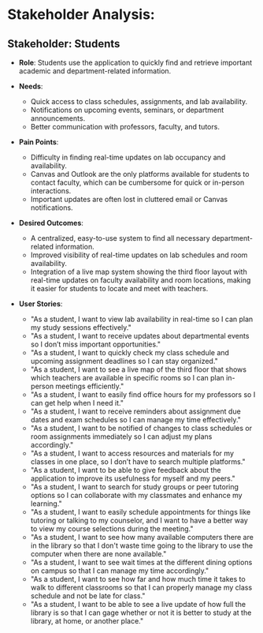 # Stakeholder Analysis:
## Stakeholder: **Students**
- **Role**: Students use the application to quickly find and retrieve important academic and department-related information.
  
- **Needs**:
  - Quick access to class schedules, assignments, and lab availability.
  - Notifications on upcoming events, seminars, or department announcements.	
  - Better communication with professors, faculty, and tutors.
  
- **Pain Points**:
  - Difficulty in finding real-time updates on lab occupancy and availability.
  - Canvas and Outlook are the only platforms available for students to contact faculty, which can be cumbersome for quick or in-person interactions.
  - Important updates are often lost in cluttered email or Canvas notifications.
  
- **Desired Outcomes**:
  - A centralized, easy-to-use system to find all necessary department-related information.
  - Improved visibility of real-time updates on lab schedules and room availability.
  - Integration of a live map system showing the third floor layout with real-time updates on faculty availability and room locations, making it easier for students to locate and meet with teachers.
  
- **User Stories**:
  - "As a student, I want to view lab availability in real-time so I can plan my study sessions effectively."
  - "As a student, I want to receive updates about departmental events so I don’t miss important opportunities."
  - "As a student, I want to quickly check my class schedule and upcoming assignment deadlines so I can stay organized."
  - "As a student, I want to see a live map of the third floor that shows which teachers are available in specific rooms so I can plan in-person meetings efficiently."
  - "As a student, I want to easily find office hours for my professors so I can get help when I need it."
  - "As a student, I want to receive reminders about assignment due dates and exam schedules so I can manage my time effectively."
  - "As a student, I want to be notified of changes to class schedules or room assignments immediately so I can adjust my plans accordingly."
  - "As a student, I want to access resources and materials for my classes in one place, so I don’t have to search multiple platforms."
  - "As a student, I want to be able to give feedback about the application to improve its usefulness for myself and my peers."
  - "As a student, I want to search for study groups or peer tutoring options so I can collaborate with my classmates and enhance my learning."
  - "As a student, I want to easily schedule appointments for things like tutoring or talking to my counselor, and I want to have a better way to view my course selections during the meeting."
  - "As a student, I want to see how many available computers there are in the library so that I don't waste time going to the library to use the computer when there are none available."
  - "As a student, I want to see wait times at the different dining options on campus so that I can manage my time accordingly."
  - "As a student, I want to see how far and how much time it takes to walk to different classrooms so that I can properly manage my class schedule and not be late for class."
  - "As a student, I want to be able to see a live update of how full the library is so that I can gage whether or not it is better to study at the library, at home, or another place."
